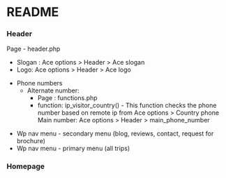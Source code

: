 # README #

### Header ###
Page - header.php
* Slogan : Ace options > Header > Ace slogan
* Logo: Ace options > Header > Ace logo
+ Phone numbers
    - Alternate number:
        * Page : functions.php
        * function: ip_visitor_country() - This function checks the phone number based on remote ip from Ace options > Country phone
Main number: Ace options > Header >  main_phone_number
* Wp nav menu - secondary menu (blog, reviews, contact, request for brochure)
* Wp nav menu - primary menu (all trips)

### Homepage ###